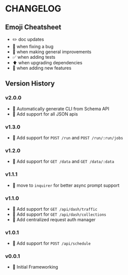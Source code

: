 # CHANGELOG

## Emoji Cheatsheet
- :pencil2: doc updates
- :bug: when fixing a bug
- :rocket: when making general improvements
- :white_check_mark: when adding tests
- :arrow_up: when upgrading dependencies
- :tada: when adding new features

## Version History

### v2.0.0

- :tada: Automatically generate CLI from Schema API
- :rocket: Add support for all JSON apis

### v1.3.0

- :tada: Add support for `POST /run` and `POST /run/:run/jobs`

### v1.2.0

- :tada: Add support for `GET /data` and `GET /data/:data`

### v1.1.1

- :rocket: move to `inquirer` for better async prompt support

### v1.1.0

- :tada: Add support for `GET /api/dash/traffic`
- :tada: Add support for `GET /api/dash/collections`
- :rocket: Add centralized request auth manager

### v1.0.1

- :tada: Add support for `POST /api/schedule`

### v0.0.1

- :rocket: Initial Frameworking

